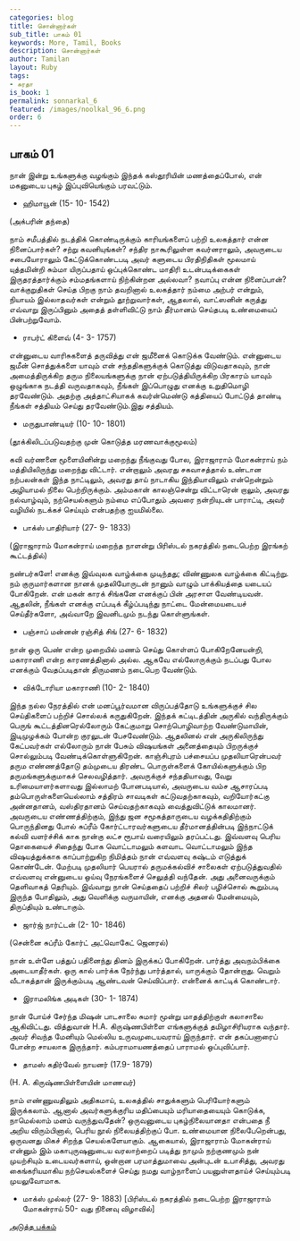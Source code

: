 ```yaml
---
categories: blog
title: சொன்னார்கள்
sub_title: பாகம் 01
keywords: More, Tamil, Books
description: சொன்னார்கள்
author: Tamilan
layout: Ruby
tags:
- சுரதா
is_book: 1
permalink: sonnarkal_6
featured: /images/noolkal_96_6.png
order: 6
---
```



## பாகம் 01

நான் இன்று உங்களுக்கு வழங்கும் இந்தக் கஸ்தூரியின் மணத்தைப்போல், என் மகனுடைய புகழ் இப்புவியெங்கும் பரவட்டும்.

  * ஹிமாயூன் (15- 10- 1542)

(அக்பரின் தந்தை)

நாம் சமீபத்தில் நடத்திக் கொண்டிருக்கும் காரியங்களைப் பற்றி உலகத்தார் என்ன நினைப்பார்கள்? சற்று கவனியுங்கள்? சந்திர நாகூரிலுள்ள கவர்னராலும், அவருடைய சபையோராலும் கேட்டுக்கொண்டபடி அவர் களுடைய பிரதிநிதிகள் மூலமாய் யுத்தமின்றி சும்மா யிருப்பதாய் ஒப்புக்கொண்ட மாதிரி உடன்படிக்கைகள் இருதரத்தார்க்கும் சம்மதங்களாய் நிற்கின்றன அல்லவா? நவாப்பு என்ன நினைப்பான்? வாக்குறுதிகள் செய்த பிறகு நாம் தவறினால் உலகத்தார் நம்மை அற்பர் என்றும், நியாயம் இல்லாதவர்கள் என்றும் தூற்றுவார்கள், ஆதலால், வாட்ஸனின் கருத்து எவ்வாறு இருப்பினும் அதைத் தள்ளிவிட்டு நாம் தீர்மானம் செய்தபடி உண்மையைப் பின்பற்றுவோம்.

  * ராபர்ட் கிளைவ் (4- 3- 1757)

என்னுடைய வாரிசுகளைத் தருவித்து என் ஜமீனைக் கொடுக்க வேண்டும். என்னுடைய ஜமீன் சொத்துக்களை யாவும் என் சந்ததிகளுக்குக் கொடுத்து விடுவதாகவும், நான் அமைத்திருக்கிற தரும நிலையங்களுக்கு நான் ஏற்படுத்தியிருக்கிற பிரகாரம் யாவும் ஒழுங்காக நடத்தி வருவதாகவும், நீங்கள் இப்பொழுது எனக்கு உறுதிமொழி தரவேண்டும். அதற்கு அத்தாட்சியாகக் கவர்ன்மெண்டு கத்தியைப் போட்டுத் தாண்டி நீங்கள் சத்தியம் செய்து தரவேண்டும்.இது சத்தியம்.

  * மருதுபாண்டியர் (10- 10- 1801)

(தூக்கிலிடப்படுவதற்கு முன் கொடுத்த மரணவாக்குமூலம்)

கவி வர்ணனை மூளையினின்று மறைந்து நீங்குவது போல, இராஜாராம் மோகன்ராய் நம் மத்தியிலிருந்து மறைந்து விட்டார். என்றாலும் அவரது சகவாசத்தால் உண்டான நற்பலன்கள் இந்த நாட்டிலும், அவரது தாய் நாடாகிய இந்தியாவிலும் என்றென்றும் அழியாமல் நிலை பெற்றிருக்கும். அம்மகான் காலஞ்சென்று விட்டாரென் றாலும், அவரது நல்வாழ்வும், நற்செயல்களும் நம்மை எப்போதும் அவரை நன்றியுடன் பாராட்டி, அவர் வழியில் நடக்கச் செய்யும் என்பதற்கு ஐயமில்லை.

  * பாக்ஸ் பாதிரியார் (27- 9- 1833)

(இராஜாராம் மோகன்ராய் மறைந்த நாளன்று பிரிஸ்டல் நகரத்தில் நடைபெற்ற இரங்கற் கூட்டத்தில்)

நண்பர்களே! எனக்கு இவ்வுலக வாழ்க்கை முடிந்தது; விண்ணுலக வாழ்க்கை கிட்டிற்று. நம் குருமார்களான நானக் முதலியோருடன் நானும் வாழும் பாக்கியத்தை யடையப் போகிறேன். என் மகன் காரக் சிங்கனே எனக்குப் பின் அரசாள வேண்டியவன். ஆதலின், நீங்கள் எனக்கு எப்படிக் கீழ்ப்படிந்து நாட்டை மேன்மையடையச் செய்தீர்களோ, அவ்வாறே இவனிடமும் நடந்து கொள்ளுங்கள்.

  * பஞ்சாப் மன்னன் ரஞ்சித் சிங் (27- 6- 1832)

நான் ஒரு பெண் என்ற முறையில் மணம் செய்து கொள்ளப் போகிறேனேயன்றி, மகாராணி என்ற காரணத்தினால் அல்ல. ஆகவே எல்லோருக்கும் நடப்பது போல எனக்கும் வேதப்படிதான் திருமணம் நடைபெற வேண்டும்.

  * விக்டோரியா மகாராணி (10- 2- 1840)

இந்த நல்ல நேரத்தில் என் மனப்பூர்வமான விருப்பத்தோடு உங்களுக்குச் சில செய்திகளைப் பற்றிச் சொல்லக் கருதுகிறேன். இந்தக் கட்டிடத்தின் அருகில் வந்திருக்கும் பெருங் கூட்டத்தினரெல்லோரும் கேட்குமாறு சொற்பொழிவாற்ற வேண்டுமாயின், இடிமுழக்கம் போன்ற குரலுடன் பேசவேண்டும். ஆதலினல் என் அருகிலிருந்து கேட்பவர்கள் எல்லோரும் நான் பேசும் விஷயங்கள் அனைத்தையும் பிறருக்குச் சொல்லும்படி வேண்டிக்கொள்ளுகிறேன். காஞ்சிபுரம் பச்சையப்ப முதலியாரென்பவர் தரும எண்ணத்தோடு தம்முடைய திரண்ட பொருள்களைக் கோயில்களுக்கும் பிற தருமங்களுக்குமாகச் செலவழித்தார். அவருக்குச் சந்ததியாவது, வேறு உரிமையாளர்களாவது இல்லாமற் போனபடியால், அவருடைய வம்ச ஆசாரப்படி தம்பொருள்களையெல்லாம் சத்திரம் சாவடிகள் கட்டுவதற்காகவும், வறியோர்கட்கு அன்னதானம், வஸ்திரதானம் செய்வதற்காகவும் வைத்துவிட்டுக் காலமானர். அவருடைய எண்ணத்திற்கும், இந்து ஜன சமூகத்தாருடைய வழக்கதிதிற்கும் பொருந்தினது போல் சுப்ரீம் கோர்ட்டாரவர்களுடைய தீர்மானத்தின்படி இந்நாட்டுக் கல்வி வளர்ச்சிக் காக நான்கு லட்ச ரூபாய் வரையிலும் தரப்பட்டது. இவ்வளவு பெரிய தொகையைச் சிதைந்து போக வொட்டாமலும் களவாட வொட்டாமலும் இந்த விஷயத்துக்காக காப்பாற்றுகிற நிமித்தம் நான் எவ்வளவு கஷ்டம் எடுத்துக் கொண்டேன். மேற்படி முதலியார் பெயரால் தருமக்கல்விச் சாலைகள் ஏற்படுத்துவதில் எவ்வளவு என்னுடைய ஒய்வு நேரங்களைச் செலுத்தி வந்தேன். அது அனைவருக்கும் தெளிவாகத் தெரியும். இவ்வாறு நான் ﻿செய்ததைப் பற்றிச் சிலர் பழிச்சொல் கூறும்படி இருந்த போதிலும், அது வெளிக்கு வருமாயின், எனக்கு அதனல் மேன்மையும், திருப்தியும் உண்டாகும்.

  * ஜார்ஜ் நார்ட்டன் (2- 10- 1846)

(சென்னை சுப்ரீம் கோர்ட் அட்வொகேட் ஜெனரல்)

நான் உள்ளே பத்துப் பதினைந்து தினம் இருக்கப் போகிறேன். பார்த்து அவநம்பிக்கை அடையாதீர்கள். ஒரு கால் பார்க்க நேர்ந்து பார்த்தால், யாருக்கும் தோன்றாது. வெறும் வீடாகத்தான் இருக்கும்படி ஆண்டவன் செய்விப்பார். என்னைக் காட்டிக் கொண்டார்.

  * இராமலிங்க அடிகள் (30- 1- 1874)

நான் போய்ச் சேர்ந்த மிஷன் பாடசாலை சுமார் மூன்று மாதத்திற்குள் கலாசாலை ஆகிவிட்டது. வித்துவான் H.A. கிருஷ்ணபிள்ளை எங்களுக்குத் தமிழாசிரியராக வந்தார். அவர் சிவந்த மேனியும் மெல்லிய உருவமுடையவராய் இருந்தார். என் தகப்பனாரைப் போன்ற சாயலாக இருந்தார். கம்பராமாயணத்தைப் பாராமல் ஒப்புவிப்பார்.

  * தாமஸ் கதிர்வேல் நாயனர் (17.9- 1879)

(H. A. கிருஷ்ணபிள்ளையின் மாணவர்)

நாம் எண்ணுவதிலும் அதிகமாய், உலகத்தில் சாதுக்களும் பெரியோர்களும் இருக்கலாம். ஆனால் அவர்களுக்குரிய மதிப்பையும் மரியாதையையும் கொடுக்க, நாமெல்லாம் மனம் வருந்துவதேன்? ஒருவனுடைய புகழ்நிலையானதா என்பதை நீ அறிய விரும்பினால், பெரிய நூல் நிலையத்திற்குப் போ. உண்மையான நிலைபேறென்பது, ஒருவனது மிகச் சிறந்த செயல்களேயாகும். ஆகையால், இராஜாராம் மோகன்ராய் என்னும் இம் மகாபுருஷனுடைய வரலாற்றைப் படித்து நாமும் நற்குணமும் நன் முயற்சியும் உடையவர்களாய், ஒன்றான பரமாத்துமாவை அன்புடன் உபாசித்து, அவரது கைங்கரியமாகிய நற்செயல்களைச் செய்து நமது வாழ்நாளைப் பயனுள்ளதாய்ச் செய்யும்படி முயலுவோமாக.

  * மாக்ஸ் முல்லர் (27- 9- 1883) [பிரிஸ்டல் நகரத்தில் நடைபெற்ற இராஜாராம் மோகன்ராய் 50- வது நினைவு விழாவில்]

[அடுத்த பக்கம்](sonnarkal_7)